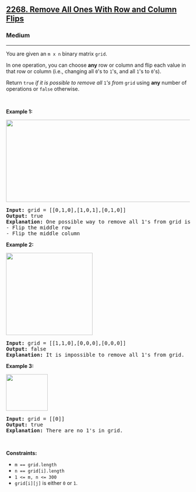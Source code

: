 <h2><a href="https://leetcode.com/problems/remove-all-ones-with-row-and-column-flips">2268. Remove All Ones With Row and Column Flips</a></h2><h3>Medium</h3><hr><p>You are given an <code>m x n</code> binary matrix <code>grid</code>.</p>

<p>In one operation, you can choose <strong>any</strong> row or column and flip each value in that row or column (i.e., changing all <code>0</code>&#39;s to <code>1</code>&#39;s, and all <code>1</code>&#39;s to <code>0</code>&#39;s).</p>

<p>Return <code>true</code><em> if it is possible to remove all </em><code>1</code><em>&#39;s from </em><code>grid</code> using <strong>any</strong> number of operations or <code>false</code> otherwise.</p>

<p>&nbsp;</p>
<p><strong class="example">Example 1:</strong></p>
<img src="https://assets.leetcode.com/uploads/2022/01/03/image-20220103191300-1.png" style="width: 756px; height: 225px;" />
<pre>
<strong>Input:</strong> grid = [[0,1,0],[1,0,1],[0,1,0]]
<strong>Output:</strong> true
<strong>Explanation:</strong> One possible way to remove all 1&#39;s from grid is to:
- Flip the middle row
- Flip the middle column
</pre>

<p><strong class="example">Example 2:</strong></p>
<img src="https://assets.leetcode.com/uploads/2022/01/03/image-20220103181204-7.png" style="width: 237px; height: 225px;" />
<pre>
<strong>Input:</strong> grid = [[1,1,0],[0,0,0],[0,0,0]]
<strong>Output:</strong> false
<strong>Explanation:</strong> It is impossible to remove all 1&#39;s from grid.
</pre>

<p><strong class="example">Example 3:</strong></p>
<img src="https://assets.leetcode.com/uploads/2022/01/03/image-20220103181224-8.png" style="width: 114px; height: 100px;" />
<pre>
<strong>Input:</strong> grid = [[0]]
<strong>Output:</strong> true
<strong>Explanation:</strong> There are no 1&#39;s in grid.
</pre>

<p>&nbsp;</p>
<p><strong>Constraints:</strong></p>

<ul>
	<li><code>m == grid.length</code></li>
	<li><code>n == grid[i].length</code></li>
	<li><code>1 &lt;= m, n &lt;= 300</code></li>
	<li><code>grid[i][j]</code> is either <code>0</code> or <code>1</code>.</li>
</ul>

